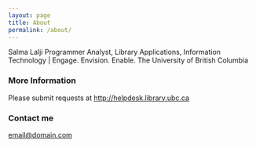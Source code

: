 ```yaml
---
layout: page
title: About
permalink: /about/
---
```


Salma Lalji
Programmer Analyst, Library Applications,
Information Technology | Engage. Envision. Enable.
The University of British Columbia


### More Information

Please submit requests at http://helpdesk.library.ubc.ca

### Contact me

[email@domain.com](mailto:salma.lalji@ubc.ca)
